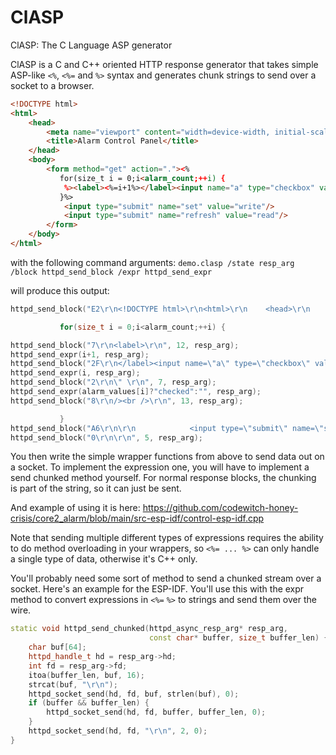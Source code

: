 # ClASP

ClASP: The C Language ASP generator

ClASP is a C and C++ oriented HTTP response generator that takes simple ASP-like `<%`, `<%=` and `%>` syntax and generates chunk strings to send over a socket to a browser.

```html
<!DOCTYPE html>
<html>
    <head>
        <meta name="viewport" content="width=device-width, initial-scale=1.0" />
        <title>Alarm Control Panel</title>
    </head>
    <body>
        <form method="get" action="."><%
           for(size_t i = 0;i<alarm_count;++i) {
            %><label><%=i+1%></label><input name="a" type="checkbox" value="<%=i%>" <%=alarm_values[i]?"checked":""%>/><br /><%
           }%>
            <input type="submit" name="set" value="write"/>
            <input type="submit" name="refresh" value="read"/>
        </form>
    </body>
</html>
```

with the following command arguments: `demo.clasp /state resp_arg /block httpd_send_block /expr httpd_send_expr`

will produce this output:
```cpp
httpd_send_block("E2\r\n<!DOCTYPE html>\r\n<html>\r\n    <head>\r\n        <meta name=\"viewport\" content=\"width=device-width, initial-scale=1.0\" />\r\n        <title>Alarm Control Panel</title>\r\n    </head>\r\n    <body>\r\n        <form method=\"get\" action=\".\">\r\n", 232, resp_arg);

           for(size_t i = 0;i<alarm_count;++i) {

httpd_send_block("7\r\n<label>\r\n", 12, resp_arg);
httpd_send_expr(i+1, resp_arg);
httpd_send_block("2F\r\n</label><input name=\"a\" type=\"checkbox\" value=\"\r\n", 53, resp_arg);
httpd_send_expr(i, resp_arg);
httpd_send_block("2\r\n\" \r\n", 7, resp_arg);
httpd_send_expr(alarm_values[i]?"checked":"", resp_arg);
httpd_send_block("8\r\n/><br />\r\n", 13, resp_arg);

           }
httpd_send_block("A6\r\n\r\n            <input type=\"submit\" name=\"set\" value=\"write\"/>\r\n            <input type=\"submit\" name=\"refresh\" value=\"read\"/>\r\n        </form>\r\n    </body>\r\n</html>\r\n\r\n", 172, resp_arg);
httpd_send_block("0\r\n\r\n", 5, resp_arg);
```

You then write the simple wrapper functions from above to send data out on a socket. To implement the expression one, you will have to implement a send chunked method yourself. For normal response blocks, the chunking is part of the string, so it can just be sent.

And example of using it is here: https://github.com/codewitch-honey-crisis/core2_alarm/blob/main/src-esp-idf/control-esp-idf.cpp

Note that sending multiple different types of expressions requires the ability to do method overloading in your wrappers, so `<%= ... %>` can only handle a single type of data, otherwise it's C++ only.

You'll probably need some sort of method to send a chunked stream over a socket.
Here's an example for the ESP-IDF. You'll use this with the expr method to convert expressions in `<%=` `%>` to strings and send them over the wire.

```cpp
static void httpd_send_chunked(httpd_async_resp_arg* resp_arg,
                               const char* buffer, size_t buffer_len) {
    char buf[64];
    httpd_handle_t hd = resp_arg->hd;
    int fd = resp_arg->fd;
    itoa(buffer_len, buf, 16);
    strcat(buf, "\r\n");
    httpd_socket_send(hd, fd, buf, strlen(buf), 0);
    if (buffer && buffer_len) {
        httpd_socket_send(hd, fd, buffer, buffer_len, 0);
    }
    httpd_socket_send(hd, fd, "\r\n", 2, 0);
}
```